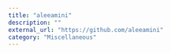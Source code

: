 ```yaml
---
title: "aleeamini"
description: ""
external_url: "https://github.com/aleeamini"
category: "Miscellaneous"
---
```

